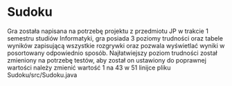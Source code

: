 # Sudoku

Gra została napisana na potrzebę projektu z przedmiotu JP w trakcie 1 semestru studiów Informatyki, gra posiada 3 poziomy trudności oraz tabele wyników zapisującą wszystkie rozgrywki oraz pozwala wyświetlać wyniki w posortowany odpowiednio sposób. Najłatwiejszy poziom trudności został zmieniony na potrzebę testów, aby został on ustawiony do poprawnej wartości należy zmienić wartość 1 na 43 w 51 linijce pliku Sudoku/src/Sudoku.java
